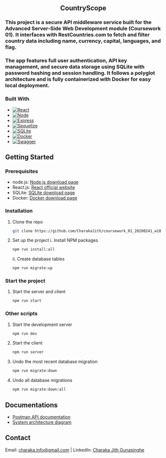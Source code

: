 <div align="center">
  <h2 ="center">CountryScope</h2>
</div>

### This project is a secure API middleware service built for the Advanced Server-Side Web Development module (Coursework 01). It interfaces with RestCountries.com to fetch and filter country data including name, currency, capital, languages, and flag.

### The app features full user authentication, API key management, and secure data storage using SQLite with password hashing and session handling. It follows a polyglot architecture and is fully containerized with Docker for easy local deployment.

### Built With

- [![React][React.js]][React-url]
- [![Node][Node.js]][Node-url]
- [![Express][Express.js]][Express.js-url]
- [![Sequelize][Sequelize]][Sequelize-url]
- [![SQLite][SQLite]][SQLite-url]
- [![Docker][Docker]][Docker-url]
- [![Swagger][Swagger]][Swagger-url]

## Getting Started

### Prerequisites

- node.js: [Node.js download page](https://nodejs.org/en/download)
- React.js: [React official website](https://reactjs.org/)
- SQLite: [SQLite download page](https://www.sqlite.org/download.html)
- Docker: [Docker download page](https://www.docker.com/products/docker-desktop/)

### Installation

1. Clone the repo
   ```bash
   git clone https://github.com/CharakaJith/coursework_01_20200241_w1810001.git
   ```
2. Set up the project
   i. Install NPM packages
   ```bash
   npm run install:all
   ```
   ii. Create database tables
   ```bash
   npm run migrate:up
   ```

### Start the project

1. Start the server and client
   ```bash
   npm run start
   ```

### Other scripts

1. Start the development server
   ```bash
   npm run dev
   ```
2. Start the client
   ```bash
   npm run server
   ```
3. Undo the most recent database migration
   ```bash
   npm run migrate:down
   ```
4. Undo all database migrations
   ```bash
   npm run migrate:down:all
   ```

## Documentations

- [Postman API documentation](https://documenter.getpostman.com/view/28014836/2sB2ca7KxT)
- [System architecture diagram]()

## Contact

Email: [charaka.info@gmail.com](mailto:charaka.info@gmail.com) | LinkedIn: [Charaka Jith Gunasinghe](https://www.linkedin.com/in/charaka-gunasinghe-6742861b9/)

<!-- MARKDOWN LINKS & IMAGES -->

[React.js]: https://img.shields.io/badge/React-20232A?style=for-the-badge&logo=react&logoColor=61DAFB
[React-url]: https://reactjs.org/
[Node.js]: https://img.shields.io/badge/Node.js-12A952?style=for-the-badge&logo=node.js&logoColor=white
[Node-url]: https://nodejs.org/en
[Express.js]: https://img.shields.io/badge/Express.js-000000?style=for-the-badge&logo=express&logoColor=white
[Express.js-url]: https://expressjs.com/
[SQLite]: https://img.shields.io/badge/SQLite-003B57?style=for-the-badge&logo=sqlite&logoColor=white
[SQLite-url]: https://sqlite.org/download.html
[Docker]: https://img.shields.io/badge/Docker-2496ED?style=for-the-badge&logo=docker&logoColor=white
[Docker-url]: https://www.docker.com/
[Swagger]: https://img.shields.io/badge/Swagger-85EA2D?style=for-the-badge&logo=swagger&logoColor=black
[Swagger-url]: https://swagger.io/
[Sequelize]: https://img.shields.io/badge/Sequelize-52B0E7?style=for-the-badge&logo=sequelize&logoColor=white
[Sequelize-url]: https://sequelize.org/
